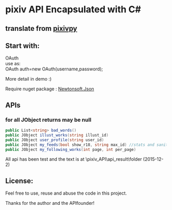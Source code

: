 # pixiv API Encapsulated with C#
## translate from [pixivpy](https://github.com/upbit/pixivpy)  

## Start with:    
OAuth  
use as:  
OAuth auth=new OAuth(username,password);  

More detail in demo :)  

Require nuget package : [Newtonsoft.Json](http://www.newtonsoft.com/json)

##  APIs
### for all JObject returns may be null  

```csharp  
public List<string> bad_words()  
public JObject illust_works(string illust_id)  
public JObject user_profile(string user_id)   
public JObject my_feeds(bool show_r18, string max_id) //stats and sanity level is true for default  
public JObject my_following_works(int page, int per_page)  
```  
  
All api has been test and the text is at \pixiv_API\api_result\folder (2015-12-2)  

## License:  

Feel free to use, reuse and abuse the code in this project.  
  
Thanks for the author and the APIfounder! 